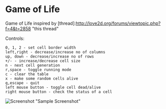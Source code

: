Game of Life
============

Game of Life inspired by [thread]:http://love2d.org/forums/viewtopic.php?f=4&t=2858 "this thread"

Controls:

    0, 1, 2 - set cell border width
    left,right - decrease/increase no of columns
    up, down - decrease/increase no of rows
    +/- - increase/decrease cell size
    n - next cell generation
    r,space - toggle running mode
    c - clear the table
    x - make some random cells alive
    q,escape - quit
    left mouse button - toggle cell dead/alive
    right mouse button - check the status of a cell


![Screenshot](../../raw/master/GameOfLife/life.png) "Sample Screenshot"
